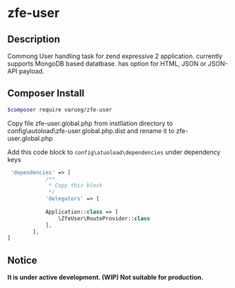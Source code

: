 # zfe-user

## Description
Commong User handling task for zend expressive 2 application. currently supports MongoDB based datatbase. has option for
HTML, JSON or JSON-API payload.

## Composer Install
```bash
$composer require varuog/zfe-user
```

Copy file zfe-user.global.php from instllation directory  to config\autoload\zfe-user.global.php.dist and
rename it to zfe-user.global.php

Add this code block to `config\atuoload\dependencies` under dependency keys
```php
 'dependencies' => [
            /**
             * Copy this block
             */
            'delegators' => [
           
            Application::class => [
                \ZfeUser\RouteProvider::class
            ],
        ],
]
```

## Notice
**It is under active development. (WIP) Not suitable for production.**
